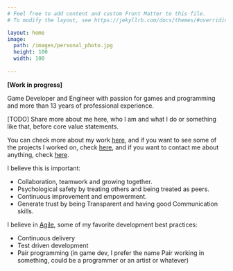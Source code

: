 ```yaml
---
# Feel free to add content and custom Front Matter to this file.
# To modify the layout, see https://jekyllrb.com/docs/themes/#overriding-theme-defaults

layout: home
image:
  path: /images/personal_photo.jpg
  height: 100
  width: 100
  
---
```


**[Work in progress]**

<!-- The idea here is to show who am I and what I stand for in terms of game development and engineering and what are my main skills -->

Game Developer and Engineer with passion for games and programming and more than 13 years of professional experience.

[TODO] Share more about me here, who I am and what I do or something like that, before core value statements.

You can check more about my work [here](/work), and if you want to see some of the projects I worked on, check [here](/projects), and if you want to contact me about anything, check [here](/contact).

I believe this is important:

* Collaboration, teamwork and growing together.
* Psychological safety by treating others and being treated as peers.
* Continuous improvement and empowerment.
* Generate trust by being Transparent and having good Communication skills.

<!-- 
My skills

* Focus
* Analytic
* Hard work
-->

I believe in [Agile](http://agilemanifesto.org/), some of my favorite development best practices:

* Continuous delivery
* Test driven development
* Pair programming (in game dev, I prefer the name Pair working in something, could be a programmer or an artist or whatever)